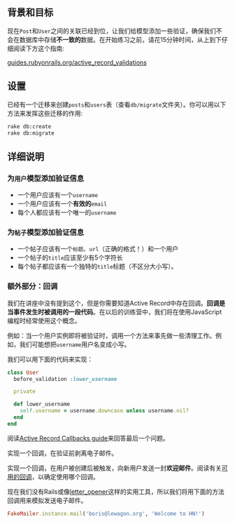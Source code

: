 ## 背景和目标

现在`Post`和`User`之间的关联已经到位，让我们给模型添加一些验证，确保我们不会在数据库中存储**不一致的**数据。在开始练习之前，请花15分钟时间，从上到下仔细阅读下方这个指南:

[guides.rubyonrails.org/active\_record\_validations](http://guides.rubyonrails.org/active_record_validations.html)

## 设置

已经有一个迁移来创建`posts`和`users`表（查看`db/migrate`文件夹）。你可以用以下方法来发挥这些迁移的作用:

```bash
rake db:create
rake db:migrate
```

## 详细说明

### 为`用户`模型添加验证信息

- 一个用户应该有一个`username`
- 一个用户应该有一个**有效的**`email`
- 每个人都应该有一个唯一的`username`

### 为`帖子`模型添加验证信息

- 一个帖子应该有一个`标题`、`url`（正确的格式！）和一个用户
- 一个帖子的`title`应该至少有5个字符长
- 每个帖子都应该有一个独特的`title`标题（不区分大小写）。

### 额外部分：回调

我们在讲座中没有提到这个，但是你需要知道Active Record中存在回调。**回调是当事件发生时被调用的一段代码**。在以后的训练营中，我们将在使用JavaScript编程时经常使用这个概念。

例如：当一个用户实例即将被验证时，调用一个方法来事先做一些清理工作。例如，我们可能想把`username`用户名变成小写。

我们可以用下面的代码来实现：

```ruby
class User
  before_validation :lower_username

  private

  def lower_username
    self.username = username.downcase unless username.nil?
  end
end
```

阅读[Active Record Callbacks guide](http://guides.rubyonrails.org/active_record_callbacks.html)来回答最后一个问题。

实现一个回调，在验证前剥离电子邮件。

实现一个回调，在用户被创建后被触发，向新用户发送一封**欢迎邮件**。阅读有关[可用的回调](http://guides.rubyonrails.org/active_record_callbacks.html#available-callbacks)，以确定使用哪个回调。

现在我们没有Rails或像[letter_opener](https://github.com/ryanb/letter_opener)这样的实用工具，所以我们将用下面的方法回调用来模拟发送电子邮件。

```ruby
FakeMailer.instance.mail('boris@lewagon.org', 'Welcome to HN!')
```
